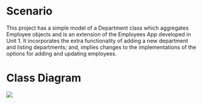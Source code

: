 # Scenario

This project has a simple model of a Department class which aggregates Employee objects and is an extension of
the Employees App developed in Unit 1. It incorporates the extra functionality of adding a new
department and listing departments; and, implies changes to the implementations of the options for
adding and updating employees.

# Class Diagram

![](Class_Diagram.png)
